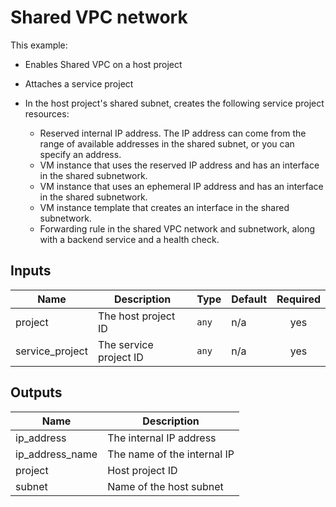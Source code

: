 # Shared VPC network

This example:

* Enables Shared VPC on a host project

* Attaches a service project

* In the host project's shared subnet, creates the following service project
  resources:

  * Reserved internal IP address. The IP address can come from the range of
    available addresses in the shared subnet, or you can specify an address.
  * VM instance that uses the reserved IP address and has an interface in
    the shared subnetwork.
  * VM instance that uses an ephemeral IP address and has an interface in
    the shared subnetwork.
  * VM instance template that creates an interface in
    the shared subnetwork.
  * Forwarding rule in the shared VPC network and subnetwork, along with
    a backend service and a health check.

<!-- BEGINNING OF PRE-COMMIT-TERRAFORM DOCS HOOK -->
## Inputs

| Name | Description | Type | Default | Required |
|------|-------------|------|---------|:--------:|
| project | The host project ID | `any` | n/a | yes |
| service\_project | The service project ID | `any` | n/a | yes |

## Outputs

| Name | Description |
|------|-------------|
| ip\_address | The internal IP address |
| ip\_address\_name | The name of the internal IP |
| project | Host project ID |
| subnet | Name of the host subnet |

<!-- END OF PRE-COMMIT-TERRAFORM DOCS HOOK -->
